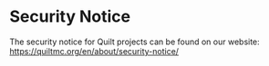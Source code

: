# Security Notice

The security notice for Quilt projects can be found on our website: https://quiltmc.org/en/about/security-notice/
